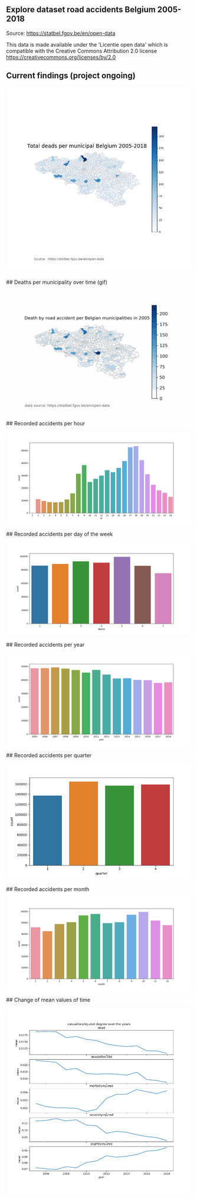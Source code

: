 ## Explore dataset road accidents Belgium 2005-2018

Source: https://statbel.fgov.be/en/open-data

This data is made available under the 'Licentie open data' which is compatible with the Creative Commons Attribution 2.0 license https://creativecommons.org/licenses/by/2.0

## Current findings (project ongoing)
<p align="center">
  <img src="Plots/BE_mun.png">
</p>
## Deaths per municipality over time (gif)
<p align="center">
  <img src="Plots/gif/accidents_over_time.gif">
</p>
## Recorded accidents per hour
<p align="center">
  <img src="Plots/recorded_accidents_per_hr.png">
</p>
## Recorded accidents per day of the week
<p align="center">
  <img src="Plots/recorded_accidents_per_dayow.png">
</p>
## Recorded accidents per year
<p align="center">
  <img src="Plots/recorded_accidents_per_year.png">
</p>
## Recorded accidents per quarter
<p align="center">
  <img src="Plots/recorded_accidents_per_quarter.png">
</p>
## Recorded accidents per month
<p align="center">
  <img src="Plots/recorded_accidents_per_month.png">
</p>
## Change of mean values of time
<p align="center">
  <img src="Plots/mean_accidents_mort_inj_over_time.png">
</p>













